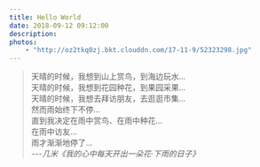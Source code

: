 ```yaml
---
title: Hello World
date: 2018-09-12 09:12:00
description: 
photos:
    - "http://oz2tkq0zj.bkt.clouddn.com/17-11-9/52323298.jpg"
---
```

>天晴的时候，我想到山上赏鸟，到海边玩水...  
天晴的时候，我想到花园种花，到果园采果...  
天晴的时候，我想去拜访朋友，去逛逛市集...  
然而雨始终下不停...  
直到我决定在雨中赏鸟、在雨中种花...  
在雨中访友...  
雨才渐渐地停了...  
*---几米《我的心中每天开出一朵花·下雨的日子》*
